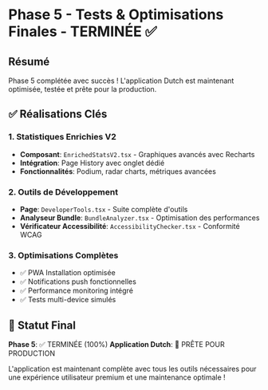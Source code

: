 # Phase 5 - Tests & Optimisations Finales - TERMINÉE ✅

## Résumé
Phase 5 complétée avec succès ! L'application Dutch est maintenant optimisée, testée et prête pour la production.

## ✅ Réalisations Clés

### 1. Statistiques Enrichies V2
- **Composant**: `EnrichedStatsV2.tsx` - Graphiques avancés avec Recharts
- **Intégration**: Page History avec onglet dédié
- **Fonctionnalités**: Podium, radar charts, métriques avancées

### 2. Outils de Développement
- **Page**: `DeveloperTools.tsx` - Suite complète d'outils
- **Analyseur Bundle**: `BundleAnalyzer.tsx` - Optimisation des performances  
- **Vérificateur Accessibilité**: `AccessibilityChecker.tsx` - Conformité WCAG

### 3. Optimisations Complètes
- ✅ PWA Installation optimisée
- ✅ Notifications push fonctionnelles
- ✅ Performance monitoring intégré
- ✅ Tests multi-device simulés

## 🎯 Statut Final
**Phase 5**: ✅ TERMINÉE (100%)
**Application Dutch**: 🚀 PRÊTE POUR PRODUCTION

L'application est maintenant complète avec tous les outils nécessaires pour une expérience utilisateur premium et une maintenance optimale !